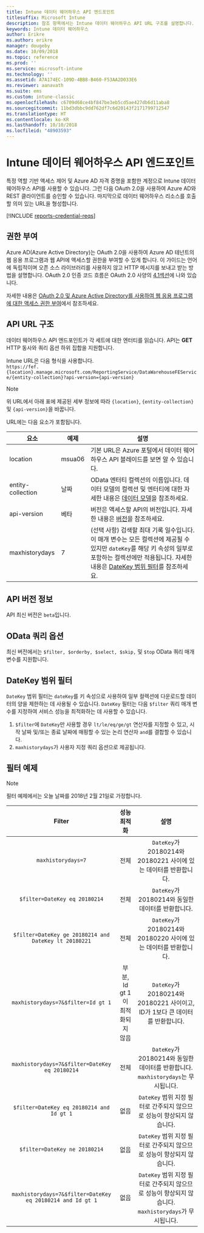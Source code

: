 ```yaml
---
title: Intune 데이터 웨어하우스 API 엔드포인트
titlesuffix: Microsoft Intune
description: 참조 항목에서는 Intune 데이터 웨어하우스 API URL 구조를 설명합니다.
keywords: Intune 데이터 웨어하우스
author: Erikre
ms.author: erikre
manager: dougeby
ms.date: 10/09/2018
ms.topic: reference
ms.prod: ''
ms.service: microsoft-intune
ms.technology: ''
ms.assetid: A7A174EC-109D-4BB8-B460-F53AA2D033E6
ms.reviewer: aanavath
ms.suite: ems
ms.custom: intune-classic
ms.openlocfilehash: c6709d68ce4bf847be3eb5cd5ae427db6d11aba8
ms.sourcegitcommit: 11bd3dbbc9dd762df7c6d20143f2171799712547
ms.translationtype: HT
ms.contentlocale: ko-KR
ms.lasthandoff: 10/10/2018
ms.locfileid: "48903593"
---
```

# <a name="intune-data-warehouse-api-endpoint"></a>Intune 데이터 웨어하우스 API 엔드포인트

특정 역할 기반 액세스 제어 및 Azure AD 자격 증명을 포함한 계정으로 Intune 데이터 웨어하우스 API를 사용할 수 있습니다. 그런 다음 OAuth 2.0을 사용하여 Azure AD와 REST 클라이언트를 승인할 수 있습니다. 마지막으로 데이터 웨어하우스 리소스를 호출할 의미 있는 URL을 형성합니다.

[!INCLUDE [reports-credential-reqs](./includes/reports-credential-reqs.md)]

## <a name="authorization"></a>권한 부여

Azure AD(Azure Active Directory)는 OAuth 2.0을 사용하여 Azure AD 테넌트의 웹 응용 프로그램과 웹 API에 액세스할 권한을 부여할 수 있게 합니다. 이 가이드는 언어에 독립적이며 오픈 소스 라이브러리를 사용하지 않고 HTTP 메시지를 보내고 받는 방법을 설명합니다. OAuth 2.0 인증 코드 흐름은 OAuth 2.0 사양의 [4.1섹션](https://tools.ietf.org/html/rfc6749#section-4.1)에 나와 있습니다.

자세한 내용은 [OAuth 2.0 및 Azure Active Directory를 사용하여 웹 응용 프로그램에 대한 액세스 권한 부여](https://docs.microsoft.com/azure/active-directory/develop/active-directory-protocols-oauth-code)에서 참조하세요.

## <a name="api-url-structure"></a>API URL 구조

데이터 웨어하우스 API 엔드포인트가 각 세트에 대한 엔터티를 읽습니다. API는 **GET** HTTP 동사와 쿼리 옵션 하위 집합을 지원합니다.

Intune URL은 다음 형식을 사용합니다.  
`https://fef.{location}.manage.microsoft.com/ReportingService/DataWarehouseFEService/{entity-collection}?api-version={api-version}`

> [!NOTE]
> 위 URL에서 아래 표에 제공된 세부 정보에 따라 `{location}`, `{entity-collection}` 및 `{api-version}`을 바꿉니다.

URL에는 다음 요소가 포함됩니다.

| 요소 | 예제 | 설명 |
|-------------------|------------|--------------------------------------------------------------------------------------------------------------------|
| location | msua06 | 기본 URL은 Azure 포털에서 데이터 웨어하우스 API 블레이드를 보면 알 수 있습니다. |
| entity-collection | 날짜 | OData 엔터티 컬렉션의 이름입니다. 데이터 모델의 컬렉션 및 엔터티에 대한 자세한 내용은 [데이터 모델](reports-ref-data-model.md)을 참조하세요. |
| api-version | 베타 | 버전은 액세스할 API의 버전입니다. 자세한 내용은 [버전](#API-version-information)을 참조하세요. |
| maxhistorydays | 7 | (선택 사항) 검색할 최대 기록 일수입니다. 이 매개 변수는 모든 컬렉션에 제공될 수 있지만 `dateKey`를 해당 키 속성의 일부로 포함하는 컬렉션에만 적용됩니다. 자세한 내용은 [DateKey 범위 필터](reports-api-url.md#datekey-range-filters)를 참조하세요. |

## <a name="api-version-information"></a>API 버전 정보

API 최신 버전은 `beta`입니다. 

## <a name="odata-query-options"></a>OData 쿼리 옵션

최신 버전에서는 `$filter, $orderby, $select, $skip,` 및 `$top` OData 쿼리 매개 변수를 지원합니다.

## <a name="datekey-range-filters"></a>DateKey 범위 필터

`DateKey` 범위 필터는 `dateKey`를 키 속성으로 사용하여 일부 컬렉션에 다운로드할 데이터의 양을 제한하는 데 사용될 수 있습니다. `DateKey` 필터는 다음 `$filter` 쿼리 매개 변수를 지정하여 서비스 성능을 최적화하는 데 사용할 수 있습니다.

1.  `$filter`에 `DateKey`만 사용할 경우 `lt/le/eq/ge/gt` 연산자를 지정할 수 있고, 시작 날짜 및/또는 종료 날짜에 매핑할 수 있는 논리 연산자 `and`를 결합할 수 있습니다.
2.  `maxhistorydays`가 사용자 지정 쿼리 옵션으로 제공됩니다.<br>

## <a name="filter-examples"></a>필터 예제

> [!NOTE]
> 필터 예제에서는 오늘 날짜를 2018년 2월 21일로 가정합니다.

|                             Filter                             |           성능 최적화           |                                          설명                                          |
|:--------------------------------------------------------------:|:--------------------------------------------:|:---------------------------------------------------------------------------------------------:|
|    `maxhistorydays=7`                                            |    전체                                      |    `DateKey`가 20180214와 20180221 사이에 있는 데이터를 반환합니다.                                     |
|    `$filter=DateKey eq 20180214`                                 |    전체                                      |    `DateKey`가 20180214와 동일한 데이터를 반환합니다.                                                    |
|    `$filter=DateKey ge 20180214 and DateKey lt 20180221`         |    전체                                      |    `DateKey`가 20180214와 20180220 사이에 있는 데이터를 반환합니다.                                     |
|    `maxhistorydays=7&$filter=Id gt 1`                            |    부분, Id gt 1이 최적화되지 않음    |    `DateKey`가 20180214와 20180221 사이이고, ID가 1보다 큰 데이터를 반환합니다.             |
|    `maxhistorydays=7&$filter=DateKey eq 20180214`                |    전체                                      |    `DateKey`가 20180214와 동일한 데이터를 반환합니다. `maxhistorydays`는 무시됩니다.                            |
|    `$filter=DateKey eq 20180214 and Id gt 1`                     |    없음                                      |    `DateKey` 범위 지정 필터로 간주되지 않으므로 성능이 향상되지 않습니다.                              |
|    `$filter=DateKey ne 20180214`                                 |    없음                                      |    `DateKey` 범위 지정 필터로 간주되지 않으므로 성능이 향상되지 않습니다.                              |
|    `maxhistorydays=7&$filter=DateKey eq 20180214 and Id gt 1`    |    없음                                      |    `DateKey` 범위 지정 필터로 간주되지 않으므로 성능이 향상되지 않습니다. `maxhistorydays`가 무시됩니다.    |
